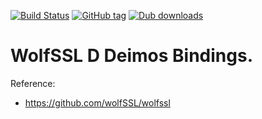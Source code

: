 [![Build Status](https://travis-ci.org/shove70/wolfssl.svg?branch=master)](https://travis-ci.org/shove70/wolfssl)
[![GitHub tag](https://img.shields.io/github/tag/shove70/wolfssl.svg?maxAge=86400)](https://github.com/shove70/wolfssl/releases)
[![Dub downloads](https://img.shields.io/dub/dt/wolfssl.svg)](http://code.dlang.org/packages/wolfssl)

# WolfSSL D Deimos Bindings.

Reference:

+ https://github.com/wolfSSL/wolfssl
